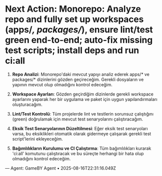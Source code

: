 # Next Action: Monorepo: Analyze repo and fully set up workspaces (apps/*, packages/*), ensure lint/test green end-to-end; auto-fix missing test scripts; install deps and run ci:all

1. **Repo Analizi**: Monorepo'daki mevcut yapıyı analiz ederek apps/* ve packages/* dizinlerini gözden geçireceğim. Gerekli dosyaların ve yapının mevcut olup olmadığını kontrol edeceğim.

2. **Workspace Ayarları**: Gözden geçirdiğim dizinlerde gerekli workspace ayarlarını yaparak her bir uygulama ve paket için uygun yapılandırmaları oluşturacağım.

3. **Lint/Test Kontrolü**: Tüm projelerde lint ve testlerin sorunsuz çalıştığını (green) doğrulamak için mevcut test senaryolarını çalıştıracağım.

4. **Eksik Test Senaryolarının Düzeltilmesi**: Eğer eksik test senaryoları varsa, bu eksiklikleri otomatik olarak gidermeye çalışarak gerekli test script'lerini ekleyeceğim.

5. **Bağımlılıkların Kurulumu ve CI Çalıştırma**: Tüm bağımlılıkları kurarak 'ci:all' komutunu çalıştıracak ve bu süreçte herhangi bir hata olup olmadığını kontrol edeceğim.

— Agent: GameBY Agent • 2025-08-16T22:31:16.049Z
